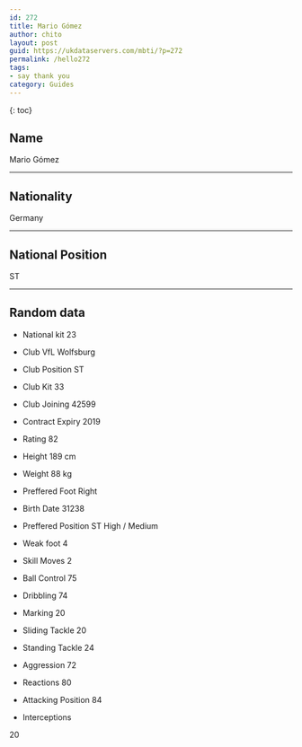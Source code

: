 ```yaml
---
id: 272
title: Mario Gómez
author: chito
layout: post
guid: https://ukdataservers.com/mbti/?p=272
permalink: /hello272
tags:
- say thank you
category: Guides
---
```



{: toc}

## Name  
Mario Gómez 

* * *

## Nationality  
Germany 

* * *

## National Position  
ST 

* * *

## Random data 

  * National kit 
23 

  * Club 
VfL Wolfsburg 

  * Club Position 
ST 

  * Club Kit 
33 

  * Club Joining 
42599 

  * Contract Expiry 
2019 

  * Rating 
82 

  * Height 
189 cm 

  * Weight 
88 kg 

  * Preffered Foot 
Right 

  * Birth Date 
31238 

  * Preffered Position 
ST High / Medium 

  * Weak foot 
4 

  * Skill Moves 
2 

  * Ball Control 
75 

  * Dribbling 
74 

  * Marking 
20 

  * Sliding Tackle 
20 

  * Standing Tackle 
24 

  * Aggression 
72 

  * Reactions 
80 

  * Attacking Position 
84 

  * Interceptions 

20